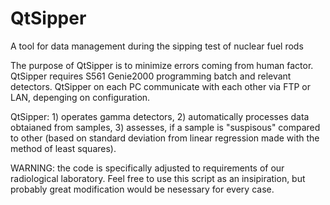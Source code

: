# QtSipper
A tool for data management during the sipping test of nuclear fuel rods

The purpose of QtSipper is to minimize errors coming from human factor. QtSipper requires S561 Genie2000 programming batch and relevant detectors. QtSipper on each PC communicate with each other via FTP or LAN, depenging on configuration. 

QtSipper: 1) operates gamma detectors, 2) automatically processes data obtaianed from samples, 3) assesses, if a sample is "suspisous" compared to other (based on standard deviation from linear regression made with the method of least squares).

WARNING: the code is specifically adjusted to requirements of our radiological laboratory. Feel free to use this script as an insipiration, but probably great modification would be nesessary for every case.
